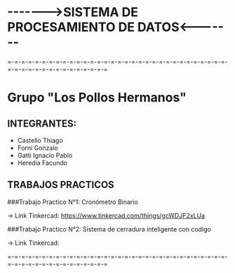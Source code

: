 # ------->SISTEMA DE PROCESAMIENTO DE DATOS<-------
=-=-=-=-=-=-=-=-=-=-=-=-=-=-=-=-=-=-=-=-=-=-=-=-=-=-=-=-=-=-=-=-=-=-=-=-=-=-=-=-=-=-=-=-=-=-=

Grupo "Los Pollos Hermanos"
=

## INTEGRANTES:
- Castello Thiago
- Forni Gonzalo
- Gatti Ignacio Pablo
- Heredia Facundo


## TRABAJOS PRACTICOS
###Trabajo Practico N°1: Cronómetro Binario

-> Link Tinkercad: https://www.tinkercad.com/things/gcWDJF2xLUa

###Trabajo Practico N°2: Sistema de cerradura inteligente con codigo

-> Link Tinkercad: 

=-=-=-=-=-=-=-=-=-=-=-=-=-=-=-=-=-=-=-=-=-=-=-=-=-=-=-=-=-=-=-=-=-=-=-=-=-=-=-=-=-=-=-=-=-=-=
